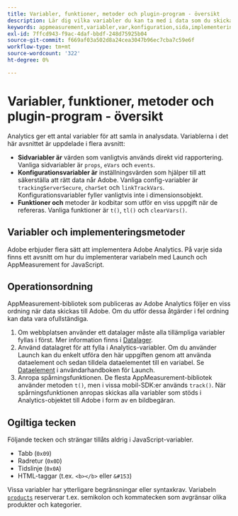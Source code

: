 ```yaml
---
title: Variabler, funktioner, metoder och plugin-program - översikt
description: Lär dig vilka variabler du kan ta med i data som du skickar till Adobe för att förbättra rapporteringen.
keywords: appmeasurement,variabler,var,konfiguration,sida,implementering
exl-id: 7ffcd943-f9ac-4daf-bbdf-248d75925b04
source-git-commit: f669af03a502d8a24cea3047b96ec7cba7c59e6f
workflow-type: tm+mt
source-wordcount: '322'
ht-degree: 0%

---
```


# Variabler, funktioner, metoder och plugin-program - översikt

Analytics ger ett antal variabler för att samla in analysdata. Variablerna i det här avsnittet är uppdelade i flera avsnitt:

* **Sidvariabler är** värden som vanligtvis används direkt vid rapportering. Vanliga sidvariabler är `props`, `eVars` och `events`.
* **Konfigurationsvariabler är** inställningsvärden som hjälper till att säkerställa att rätt data når Adobe. Vanliga config-variabler är `trackingServerSecure`, `charSet` och `linkTrackVars`. Konfigurationsvariabler fyller vanligtvis inte i dimensionsobjekt.
* **Funktioner och** metoder är kodbitar som utför en viss uppgift när de refereras. Vanliga funktioner är `t()`, `tl()` och `clearVars()`.

## Variabler och implementeringsmetoder

Adobe erbjuder flera sätt att implementera Adobe Analytics. På varje sida finns ett avsnitt om hur du implementerar variabeln med Launch och AppMeasurement for JavaScript.

## Operationsordning

AppMeasurement-bibliotek som publiceras av Adobe Analytics följer en viss ordning när data skickas till Adobe. Om du utför dessa åtgärder i fel ordning kan data vara ofullständiga.

1. Om webbplatsen använder ett datalager måste alla tillämpliga variabler fyllas i först. Mer information finns i [Datalager](../prepare/data-layer.md).
2. Använd datalagret för att fylla i Analytics-variabler. Om du använder Launch kan du enkelt utföra den här uppgiften genom att använda dataelement och sedan tilldela dataelementet till en variabel. Se [Dataelement](https://experienceleague.adobe.com/docs/launch/using/reference/manage-resources/data-elements.html) i användarhandboken för Launch.
3. Anropa spårningsfunktionen. De flesta AppMeasurement-bibliotek använder metoden `t()`, men i vissa mobil-SDK:er används `track()`. När spårningsfunktionen anropas skickas alla variabler som stöds i Analytics-objektet till Adobe i form av en bildbegäran.

## Ogiltiga tecken

Följande tecken och strängar tillåts aldrig i JavaScript-variabler.

* Tabb (`0x09`)
* Radretur (`0x0D`)
* Tidslinje (`0x0A`)
* HTML-taggar (t.ex. `<b></b>` eller `&#153`)

Vissa variabler har ytterligare begränsningar eller syntaxkrav. Variabeln [`products`](page-vars/products.md) reserverar t.ex. semikolon och kommatecken som avgränsar olika produkter och kategorier.

